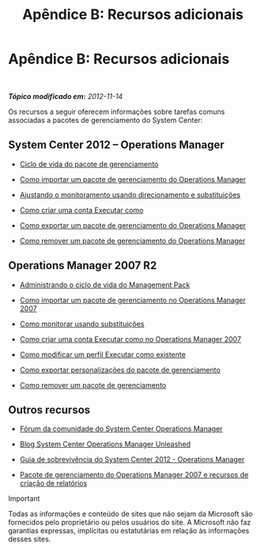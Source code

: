 ﻿---
title: 'Apêndice B: Recursos adicionais'
TOCTitle: 'Apêndice B: Recursos adicionais'
ms:assetid: 3bcfb237-604a-4902-a003-b366cbf5a600
ms:mtpsurl: https://technet.microsoft.com/pt-br/library/Dn195905(v=EXCHG.150)
ms:contentKeyID: 53275641
ms.date: 08/29/2014
mtps_version: v=EXCHG.150
ms.translationtype: HT
---

# Apêndice B: Recursos adicionais

 

_**Tópico modificado em:**  2012-11-14_

Os recursos a seguir oferecem informações sobre tarefas comuns associadas a pacotes de gerenciamento do System Center:

## System Center 2012 – Operations Manager

  - [Ciclo de vida do pacote de gerenciamento](http://go.microsoft.com/fwlink/p/?linkid=232986)

  - [Como importar um pacote de gerenciamento do Operations Manager](http://go.microsoft.com/fwlink/p/?linkid=219431)

  - [Ajustando o monitoramento usando direcionamento e substituições](http://go.microsoft.com/fwlink/p/?linkid=217065)

  - [Como criar uma conta Executar como](http://go.microsoft.com/fwlink/p/?linkid=232988)

  - [Como exportar um pacote de gerenciamento do Operations Manager](http://go.microsoft.com/fwlink/p/?linkid=232990)

  - [Como remover um pacote de gerenciamento do Operations Manager](http://go.microsoft.com/fwlink/p/?linkid=232991)

## Operations Manager 2007 R2

  - [Administrando o ciclo de vida do Management Pack](http://go.microsoft.com/fwlink/?linkid=211463)

  - [Como importar um pacote de gerenciamento no Operations Manager 2007](http://go.microsoft.com/fwlink/?linkid=142351)

  - [Como monitorar usando substituições](http://go.microsoft.com/fwlink/?linkid=117777)

  - [Como criar uma conta Executar como no Operations Manager 2007](http://go.microsoft.com/fwlink/?linkid=165410)

  - [Como modificar um perfil Executar como existente](http://go.microsoft.com/fwlink/?linkid=165412)

  - [Como exportar personalizações do pacote de gerenciamento](http://go.microsoft.com/fwlink/?linkid=209940)

  - [Como remover um pacote de gerenciamento](http://go.microsoft.com/fwlink/?linkid=209941)

## Outros recursos

  - [Fórum da comunidade do System Center Operations Manager](http://go.microsoft.com/fwlink/?linkid=179635)

  - [Blog System Center Operations Manager Unleashed](http://go.microsoft.com/fwlink/?linkid=246391)

  - [Guia de sobrevivência do System Center 2012 - Operations Manager](http://go.microsoft.com/fwlink/?linkid=246383)

  - [Pacote de gerenciamento do Operations Manager 2007 e recursos de criação de relatórios](http://go.microsoft.com/fwlink/?linkid=246388)

> [!IMPORTANT]
> Todas as informações e conteúdo de sites que não sejam da Microsoft são fornecidos pelo proprietário ou pelos usuários do site. A Microsoft não faz garantias expressas, implícitas ou estatutárias em relação às informações desses sites.


